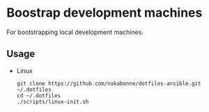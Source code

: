 # Boostrap development machines

For bootstrapping local development machines.

## Usage

* Linux

  ```
  git clone https://github.com/nakabonne/dotfiles-ansible.git ~/.dotfiles
  cd ~/.dotfiles
  ./scripts/linux-init.sh
  ```
